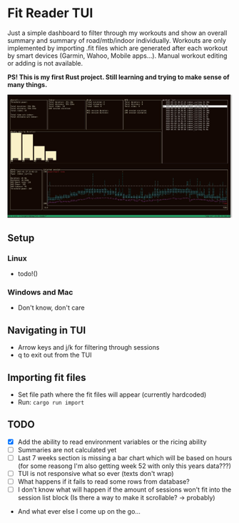 # Fit Reader TUI
Just a simple dashboard to filter through my workouts and show an overall summary and summary of road/mtb/indoor individually. Workouts are only implemented by importing .fit files which are generated after each workout by smart devices (Garmin, Wahoo, Mobile apps...). Manual workout editing or adding is not available.

**PS! This is my first Rust project. Still learning and trying to make sense of many things.**

![image](/images/tui1.jpg)

## Setup
### Linux
- todo!()

### Windows and Mac
- Don't know, don't care

## Navigating in TUI
- Arrow keys and j/k for filtering through sessions
- q to exit out from the TUI

## Importing fit files
- Set file path where the fit files will appear (currently hardcoded)
- Run: `cargo run import`

## TODO
- [x] Add the ability to read environment variables or the ricing ability
- [ ] Summaries are not calculated yet
- [ ] Last 7 weeks section is missing a bar chart which will be based on hours (for some reasong I'm also getting week 52 with only this years data???)
- [ ] TUI is not responsive what so ever (texts don't wrap)
- [ ] What happens if it fails to read some rows from database?
- [ ] I don't know what will happen if the amount of sessions won't fit into the session list block (Is there a way to make it scrollable? -> probably) 
- And what ever else I come up on the go...
